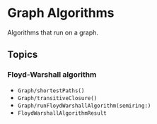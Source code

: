 # Graph Algorithms

Algorithms that run on a graph.

## Topics

### Floyd-Warshall algorithm

- ``Graph/shortestPaths()``
- ``Graph/transitiveClosure()``
- ``Graph/runFloydWarshallAlgorithm(semiring:)``
- ``FloydWarshallAlgorithmResult``
